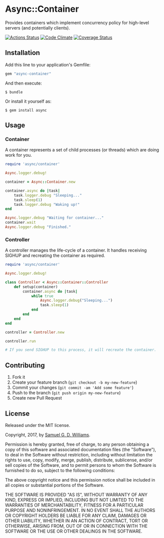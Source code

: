 # Async::Container

Provides containers which implement concurrency policy for high-level servers (and potentially clients).

[![Actions Status](https://github.com/socketry/async-container/workflows/Tests/badge.svg)](https://github.com/socketry/async-container/actions?workflow=Tests)
[![Code Climate](https://codeclimate.com/github/socketry/async-container.svg)](https://codeclimate.com/github/socketry/async-container)
[![Coverage Status](https://coveralls.io/repos/socketry/async-container/badge.svg)](https://coveralls.io/r/socketry/async-container)

## Installation

Add this line to your application's Gemfile:

```ruby
gem "async-container"
```

And then execute:

	$ bundle

Or install it yourself as:

	$ gem install async

## Usage

### Container

A container represents a set of child processes (or threads) which are doing work for you.

```ruby
require 'async/container'

Async.logger.debug!

container = Async::Container.new

container.async do |task|
	task.logger.debug "Sleeping..."
	task.sleep(1)
	task.logger.debug "Waking up!"
end

Async.logger.debug "Waiting for container..."
container.wait
Async.logger.debug "Finished."
```

### Controller

A controller manages the life-cycle of a container. It handles receiving SIGHUP and recreating the container as required.

```ruby
require 'async/container'

Async.logger.debug!

class Controller < Async::Container::Controller
	def setup(container)
		container.async do |task|
			while true
				Async.logger.debug("Sleeping...")
				task.sleep(1)
			end
		end
	end
end

controller = Controller.new

controller.run

# If you send SIGHUP to this process, it will recreate the container.
```

## Contributing

1. Fork it
2. Create your feature branch (`git checkout -b my-new-feature`)
3. Commit your changes (`git commit -am 'Add some feature'`)
4. Push to the branch (`git push origin my-new-feature`)
5. Create new Pull Request

## License

Released under the MIT license.

Copyright, 2017, by [Samuel G. D. Williams](http://www.codeotaku.com/samuel-williams).

Permission is hereby granted, free of charge, to any person obtaining a copy
of this software and associated documentation files (the "Software"), to deal
in the Software without restriction, including without limitation the rights
to use, copy, modify, merge, publish, distribute, sublicense, and/or sell
copies of the Software, and to permit persons to whom the Software is
furnished to do so, subject to the following conditions:

The above copyright notice and this permission notice shall be included in
all copies or substantial portions of the Software.

THE SOFTWARE IS PROVIDED "AS IS", WITHOUT WARRANTY OF ANY KIND, EXPRESS OR
IMPLIED, INCLUDING BUT NOT LIMITED TO THE WARRANTIES OF MERCHANTABILITY,
FITNESS FOR A PARTICULAR PURPOSE AND NONINFRINGEMENT. IN NO EVENT SHALL THE
AUTHORS OR COPYRIGHT HOLDERS BE LIABLE FOR ANY CLAIM, DAMAGES OR OTHER
LIABILITY, WHETHER IN AN ACTION OF CONTRACT, TORT OR OTHERWISE, ARISING FROM,
OUT OF OR IN CONNECTION WITH THE SOFTWARE OR THE USE OR OTHER DEALINGS IN
THE SOFTWARE.
